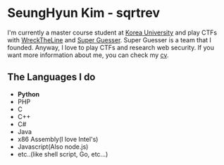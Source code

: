# SeungHyun Kim - sqrtrev

I'm currently a master course student at [Korea University](https://korea.edu) and play CTFs with [WreckTheLine](https://wrecktheline.com) and [Super Guesser](https://ctftime.org/team/130817). Super Guesser is a team that I founded.
Anyway, I love to play CTFs and research web security. If you want more information about me, you can check my [cv](http://cv.vuln.live).


## The Languages I do
- **Python**
- PHP
- C
- C++
- C#
- Java
- x86 Assembly(I love Intel's)
- Javascript(Also node.js)
- etc..(like shell script, Go, etc...)


<!--
**sqrtrev/sqrtrev** is a ✨ _special_ ✨ repository because its `README.md` (this file) appears on your GitHub profile.

Here are some ideas to get you started:

### Hi there 👋
- 🔭 I’m currently working on ...
- 🌱 I’m currently learning ...
- 👯 I’m looking to collaborate on ...
- 🤔 I’m looking for help with ...
- 💬 Ask me about ...
- 📫 How to reach me: ...
- 😄 Pronouns: ...
- ⚡ Fun fact: ...
-->
